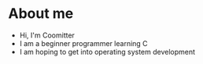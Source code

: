 # About me

- Hi, I'm Coomitter
- I am a beginner programmer learning C
- I am hoping to get into operating system development
